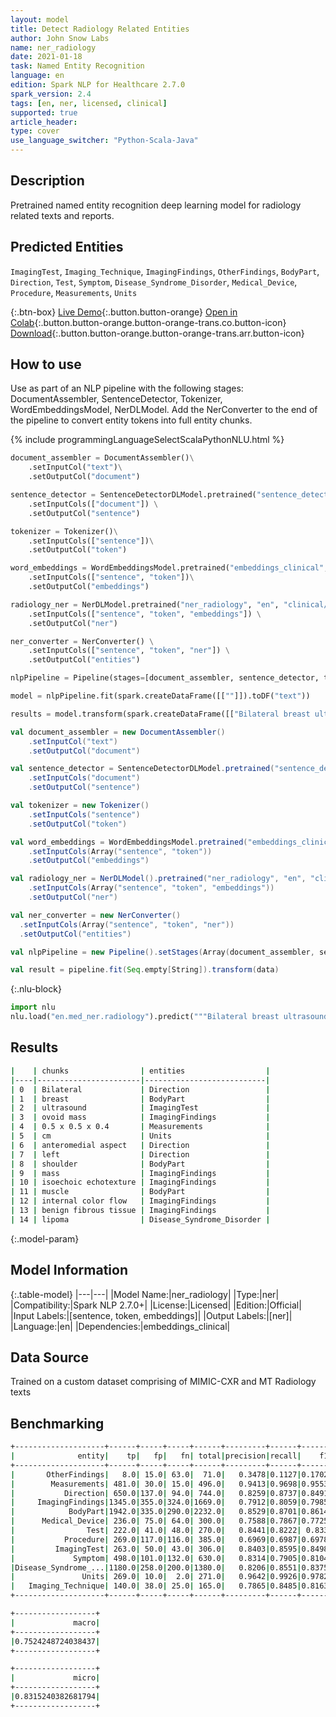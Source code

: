 ```yaml
---
layout: model
title: Detect Radiology Related Entities
author: John Snow Labs
name: ner_radiology
date: 2021-01-18
task: Named Entity Recognition
language: en
edition: Spark NLP for Healthcare 2.7.0
spark_version: 2.4
tags: [en, ner, licensed, clinical]
supported: true
article_header:
type: cover
use_language_switcher: "Python-Scala-Java"
---
```


## Description

Pretrained named entity recognition deep learning model for radiology related texts and reports.

## Predicted Entities

`ImagingTest`, `Imaging_Technique`, `ImagingFindings`, `OtherFindings`, `BodyPart`, `Direction`, `Test`, `Symptom`, `Disease_Syndrome_Disorder`,  `Medical_Device`, `Procedure`, `Measurements`, `Units`

{:.btn-box}
[Live Demo](https://demo.johnsnowlabs.com/healthcare/NER_RADIOLOGY/){:.button.button-orange}
[Open in Colab](https://colab.research.google.com/github/JohnSnowLabs/spark-nlp-workshop/blob/master/tutorials/Certification_Trainings/Healthcare/1.Clinical_Named_Entity_Recognition_Model.ipynb){:.button.button-orange.button-orange-trans.co.button-icon}
[Download](https://s3.amazonaws.com/auxdata.johnsnowlabs.com/clinical/models/ner_radiology_en_2.7.0_2.4_1610995075088.zip){:.button.button-orange.button-orange-trans.arr.button-icon}

## How to use

Use as part of an NLP pipeline with the following stages: DocumentAssembler, SentenceDetector, Tokenizer, WordEmbeddingsModel, NerDLModel. Add the NerConverter to the end of the pipeline to convert entity tokens into full entity chunks.

<div class="tabs-box" markdown="1">
{% include programmingLanguageSelectScalaPythonNLU.html %}

```python
document_assembler = DocumentAssembler()\
	.setInputCol("text")\
	.setOutputCol("document")

sentence_detector = SentenceDetectorDLModel.pretrained("sentence_detector_dl_healthcare", "en", "clinical/models") \
	.setInputCols(["document"]) \
	.setOutputCol("sentence")

tokenizer = Tokenizer()\
	.setInputCols(["sentence"])\
	.setOutputCol("token")

word_embeddings = WordEmbeddingsModel.pretrained("embeddings_clinical", "en", "clinical/models")\
    .setInputCols(["sentence", "token"])\
    .setOutputCol("embeddings")

radiology_ner = NerDLModel.pretrained("ner_radiology", "en", "clinical/models") \
    .setInputCols(["sentence", "token", "embeddings"]) \
    .setOutputCol("ner")

ner_converter = NerConverter() \
    .setInputCols(["sentence", "token", "ner"]) \
    .setOutputCol("entities")

nlpPipeline = Pipeline(stages=[document_assembler, sentence_detector, tokenizer, word_embeddings, radiology_ner, ner_converter])

model = nlpPipeline.fit(spark.createDataFrame([[""]]).toDF("text"))

results = model.transform(spark.createDataFrame([["Bilateral breast ultrasound was subsequently performed, which demonstrated an ovoid mass measuring approximately 0.5 x 0.5 x 0.4 cm in diameter located within the anteromedial aspect of the left shoulder. This mass demonstrates isoechoic echotexture to the adjacent muscle, with no evidence of internal color flow. This may represent benign fibrous tissue or a lipoma."]]).toDF("text"))
```

```scala
val document_assembler = new DocumentAssembler()
	.setInputCol("text")
	.setOutputCol("document")

val sentence_detector = SentenceDetectorDLModel.pretrained("sentence_detector_dl_healthcare", "en", "clinical/models")
	.setInputCols("document")
	.setOutputCol("sentence")

val tokenizer = new Tokenizer()
	.setInputCols("sentence")
	.setOutputCol("token")

val word_embeddings = WordEmbeddingsModel.pretrained("embeddings_clinical", "en", "clinical/models")
    .setInputCols(Array("sentence", "token"))
    .setOutputCol("embeddings")

val radiology_ner = NerDLModel().pretrained("ner_radiology", "en", "clinical/models")
    .setInputCols(Array("sentence", "token", "embeddings"))
    .setOutputCol("ner")

val ner_converter = new NerConverter() 
  .setInputCols(Array("sentence", "token", "ner"))
  .setOutputCol("entities")

val nlpPipeline = new Pipeline().setStages(Array(document_assembler, sentence_detector, tokenizer, word_embeddings, radiology_ner, ner_converter))

val result = pipeline.fit(Seq.empty[String]).transform(data)

```


{:.nlu-block}
```python
import nlu
nlu.load("en.med_ner.radiology").predict("""Bilateral breast ultrasound was subsequently performed, which demonstrated an ovoid mass measuring approximately 0.5 x 0.5 x 0.4 cm in diameter located within the anteromedial aspect of the left shoulder. This mass demonstrates isoechoic echotexture to the adjacent muscle, with no evidence of internal color flow. This may represent benign fibrous tissue or a lipoma.""")
```

</div>

## Results

```bash
|    | chunks                | entities                  |
|----|-----------------------|---------------------------|
| 0  | Bilateral             | Direction                 |
| 1  | breast                | BodyPart                  |
| 2  | ultrasound            | ImagingTest               |
| 3  | ovoid mass            | ImagingFindings           |
| 4  | 0.5 x 0.5 x 0.4       | Measurements              |
| 5  | cm                    | Units                     |
| 6  | anteromedial aspect   | Direction                 |
| 7  | left                  | Direction                 |
| 8  | shoulder              | BodyPart                  |
| 9  | mass                  | ImagingFindings           |
| 10 | isoechoic echotexture | ImagingFindings           |
| 11 | muscle                | BodyPart                  |
| 12 | internal color flow   | ImagingFindings           |
| 13 | benign fibrous tissue | ImagingFindings           |
| 14 | lipoma                | Disease_Syndrome_Disorder |
```

{:.model-param}
## Model Information

{:.table-model}
|---|---|
|Model Name:|ner_radiology|
|Type:|ner|
|Compatibility:|Spark NLP 2.7.0+|
|License:|Licensed|
|Edition:|Official|
|Input Labels:|[sentence, token, embeddings]|
|Output Labels:|[ner]|
|Language:|en|
|Dependencies:|embeddings_clinical|

## Data Source

Trained on a custom dataset comprising of  MIMIC-CXR and MT Radiology  texts

## Benchmarking

```bash
+--------------------+------+-----+-----+------+---------+------+------+
|              entity|    tp|   fp|   fn| total|precision|recall|    f1|
+--------------------+------+-----+-----+------+---------+------+------+
|       OtherFindings|   8.0| 15.0| 63.0|  71.0|   0.3478|0.1127|0.1702|
|        Measurements| 481.0| 30.0| 15.0| 496.0|   0.9413|0.9698|0.9553|
|           Direction| 650.0|137.0| 94.0| 744.0|   0.8259|0.8737|0.8491|
|     ImagingFindings|1345.0|355.0|324.0|1669.0|   0.7912|0.8059|0.7985|
|            BodyPart|1942.0|335.0|290.0|2232.0|   0.8529|0.8701|0.8614|
|      Medical_Device| 236.0| 75.0| 64.0| 300.0|   0.7588|0.7867|0.7725|
|                Test| 222.0| 41.0| 48.0| 270.0|   0.8441|0.8222| 0.833|
|           Procedure| 269.0|117.0|116.0| 385.0|   0.6969|0.6987|0.6978|
|         ImagingTest| 263.0| 50.0| 43.0| 306.0|   0.8403|0.8595|0.8498|
|             Symptom| 498.0|101.0|132.0| 630.0|   0.8314|0.7905|0.8104|
|Disease_Syndrome_...|1180.0|258.0|200.0|1380.0|   0.8206|0.8551|0.8375|
|               Units| 269.0| 10.0|  2.0| 271.0|   0.9642|0.9926|0.9782|
|   Imaging_Technique| 140.0| 38.0| 25.0| 165.0|   0.7865|0.8485|0.8163|
+--------------------+------+-----+-----+------+---------+------+------+

+------------------+
|             macro|
+------------------+
|0.7524248724038437|
+------------------+

+------------------+
|             micro|
+------------------+
|0.8315240382681794|
+------------------+
```
